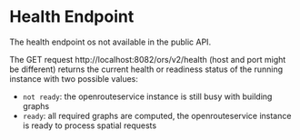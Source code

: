 # Health Endpoint

The health endpoint os not available in the public API.

The GET request http://localhost:8082/ors/v2/health (host and port might be different) returns the current health or readiness status 
of the running instance with two possible values:

* `not ready`: the openrouteservice instance is still busy with building graphs
* `ready`: all required graphs are computed, the openrouteservice instance is ready to process spatial requests
